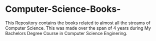 # Computer-Science-Books-
This Repository contains the books related to almost all the streams of Computer Science. This was made over the span of 4 years during My Bachelors Degree Course in Computer Science Enginering.
